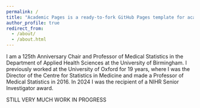 ```yaml
---
permalink: /
title: "Academic Pages is a ready-to-fork GitHub Pages template for academic personal websites"
author_profile: true
redirect_from: 
  - /about/
  - /about.html
---
```


I am a 125th Anniversary Chair and Professor of Medical Statistics in the Department of Applied Health Sciences at the University of Birmingham. I previously worked at the University of Oxford for 19 years, where I was the Director of the Centre for Statistics in Medicine and made a Professor of Medical Statistics in 2016. In 2024 I was the recipient of a NIHR Senior Investigator award.

STILL VERY MUCH WORK IN PROGRESS
